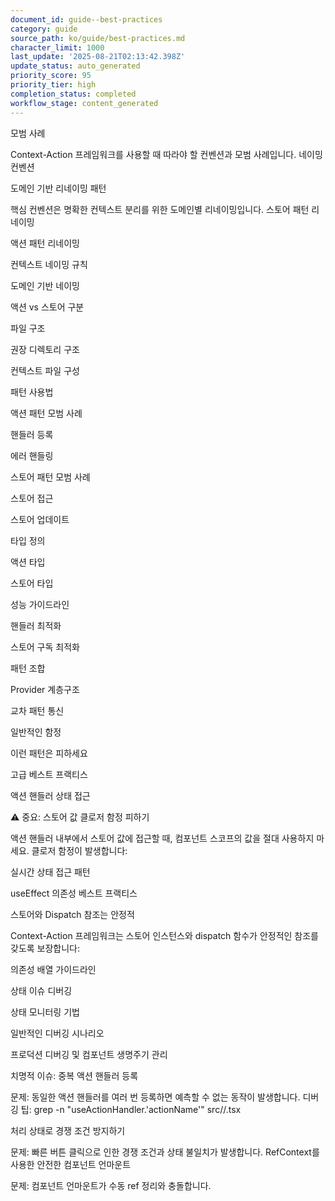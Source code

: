 ```yaml
---
document_id: guide--best-practices
category: guide
source_path: ko/guide/best-practices.md
character_limit: 1000
last_update: '2025-08-21T02:13:42.398Z'
update_status: auto_generated
priority_score: 95
priority_tier: high
completion_status: completed
workflow_stage: content_generated
---
```

모범 사례

Context-Action 프레임워크를 사용할 때 따라야 할 컨벤션과 모범 사례입니다. 네이밍 컨벤션

도메인 기반 리네이밍 패턴

핵심 컨벤션은 명확한 컨텍스트 분리를 위한 도메인별 리네이밍입니다. 스토어 패턴 리네이밍

액션 패턴 리네이밍

컨텍스트 네이밍 규칙

도메인 기반 네이밍

액션 vs 스토어 구분

파일 구조

권장 디렉토리 구조

컨텍스트 파일 구성

패턴 사용법

액션 패턴 모범 사례

핸들러 등록

에러 핸들링

스토어 패턴 모범 사례

스토어 접근

스토어 업데이트

타입 정의

액션 타입

스토어 타입

성능 가이드라인

핸들러 최적화

스토어 구독 최적화

패턴 조합

Provider 계층구조

교차 패턴 통신

일반적인 함정

이런 패턴은 피하세요

고급 베스트 프랙티스

액션 핸들러 상태 접근

⚠️ 중요: 스토어 값 클로저 함정 피하기

액션 핸들러 내부에서 스토어 값에 접근할 때, 컴포넌트 스코프의 값을 절대 사용하지 마세요. 클로저 함정이 발생합니다:

실시간 상태 접근 패턴

useEffect 의존성 베스트 프랙티스

스토어와 Dispatch 참조는 안정적

Context-Action 프레임워크는 스토어 인스턴스와 dispatch 함수가 안정적인 참조를 갖도록 보장합니다:

의존성 배열 가이드라인

상태 이슈 디버깅

상태 모니터링 기법

일반적인 디버깅 시나리오

프로덕션 디버깅 및 컴포넌트 생명주기 관리

치명적 이슈: 중복 액션 핸들러 등록

문제: 동일한 액션 핸들러를 여러 번 등록하면 예측할 수 없는 동작이 발생합니다. 디버깅 팁: grep -n "useActionHandler.'actionName'" src//.tsx

처리 상태로 경쟁 조건 방지하기

문제: 빠른 버튼 클릭으로 인한 경쟁 조건과 상태 불일치가 발생합니다. RefContext를 사용한 안전한 컴포넌트 언마운트

문제: 컴포넌트 언마운트가 수동 ref 정리와 충돌합니다.
